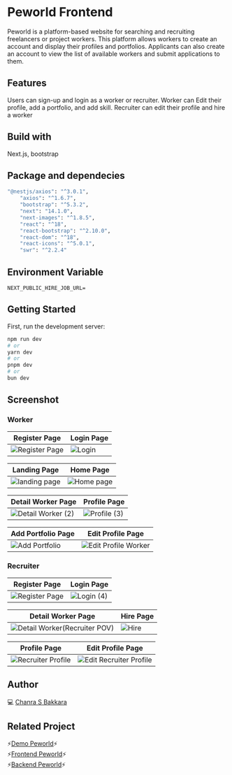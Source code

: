 
# Peworld Frontend
Peworld is a platform-based website for searching and recruiting freelancers or project workers. This platform allows workers to create an account and display their profiles and portfolios. Applicants can also create an account to view the list of available workers and submit applications to them.

## Features
Users can sign-up and login as a worker or recruiter. Worker can Edit their profile, add a portfolio, and add skill.
Recruiter can edit their profile and hire a worker

## Build with
Next.js, bootstrap

## Package and dependecies
```bash
"@nestjs/axios": "^3.0.1",
    "axios": "^1.6.7",
    "bootstrap": "^5.3.2",
    "next": "14.1.0",
    "next-images": "^1.8.5",
    "react": "^18",
    "react-bootstrap": "^2.10.0",
    "react-dom": "^18",
    "react-icons": "^5.0.1",
    "swr": "^2.2.4"
```
## Environment Variable
```dash
NEXT_PUBLIC_HIRE_JOB_URL=
```
## Getting Started

First, run the development server:

```bash
npm run dev
# or
yarn dev
# or
pnpm dev
# or
bun dev
```

## Screenshot
### Worker
|Register Page|Login Page |
|------------|---------------|
| ![Register Page ](https://github.com/ChanraSB/next-HireJob/assets/151555550/5f3aed66-7318-45c3-b947-836d06049926)| ![Login](https://github.com/ChanraSB/next-HireJob/assets/151555550/98b4c7e5-84ad-45bc-abf6-4fc53ed7cdf7)|

|Landing Page|Home Page|
|------------|-------------|
|![landing page](https://github.com/ChanraSB/next-HireJob/assets/151555550/469954b0-29e0-4a3a-8bbe-7ca16ec58e3b)|![Home page](https://github.com/ChanraSB/next-HireJob/assets/151555550/9941cf07-6ecb-4a16-be45-6d386d080388)|

|Detail Worker Page|Profile Page| 
|------------|-------------|
|![Detail Worker (2)](https://github.com/ChanraSB/next-HireJob/assets/151555550/88f08908-5394-4acf-931f-0aa0efd7ca42)|![Profile (3)](https://github.com/ChanraSB/next-HireJob/assets/151555550/514062c0-261d-4b06-a413-cfdc3529b62c)|

|Add Portfolio Page|Edit Profile Page| 
|------------|-------------|
|![Add Portfolio](https://github.com/ChanraSB/next-HireJob/assets/151555550/7396f5e3-06a4-4f5f-8718-fbbda697cca4)|![Edit Profile Worker](https://github.com/ChanraSB/next-HireJob/assets/151555550/775f3227-95cd-429a-abc8-41cd4ca02818)|

### Recruiter
|Register Page| Login Page| 
|------------|-------------|
|![Register Page](https://github.com/ChanraSB/next-HireJob/assets/151555550/e2e3fb53-d376-44f4-9797-a1ee6e9db49d) | ![Login (4)](https://github.com/ChanraSB/next-HireJob/assets/151555550/3323f12b-1776-41eb-8433-9154e8ff7df7) |

|Detail Worker Page|Hire Page| 
|------------|-------------|
|![Detail Worker(Recruiter POV)](https://github.com/ChanraSB/next-HireJob/assets/151555550/6c43c52a-993f-47d8-b716-fcdedc1cea10) | ![Hire](https://github.com/ChanraSB/next-HireJob/assets/151555550/a954073c-93d8-4350-91ad-e88e8426942b) |

|Profile Page|Edit Profile Page| 
|------------|-------------|
|![Recruiter Profile](https://github.com/ChanraSB/next-HireJob/assets/151555550/ee6358bb-7eee-418c-a963-4d95a4a54023) | ![Edit Recruiter Profile](https://github.com/ChanraSB/next-HireJob/assets/151555550/912797b7-1114-46d5-bdc9-37f4cf9a72f5) |



## Author
💻 [Chanra S Bakkara](https://github.com/ChanraSB)

## Related Project
⚡[Demo Peworld](https://next-hire-job.vercel.app/)⚡<br>
⚡[Frontend Peworld](https://github.com/ChanraSB/next-HireJob)⚡<br>
⚡[Backend Peworld](https://github.com/ChanraSB/fwm17-be-peword)⚡
